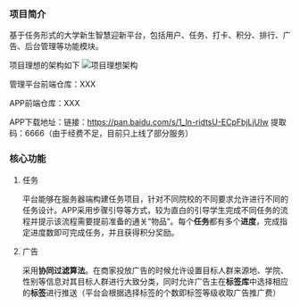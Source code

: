 ### 项目简介
基于任务形式的大学新生智慧迎新平台，包括用户、任务、打卡、积分、排行、广告、后台管理等功能模块。

项目理想的架构如下
![项目理想架构](https://github.com/yangtuolaoshi/ytls-xmtx-backend/assets/165141531/a11ddf2d-338f-4466-8e75-fb75dedca07b)

管理平台前端仓库：XXX

APP前端仓库：XXX

APP下载地址：链接：https://pan.baidu.com/s/1_ln-ridtsU-ECpFbjLjUIw  提取码：6666（由于经费不足，目前只上线了部分服务）
### 核心功能
1. 任务

   平台能够在服务器端构建任务项目，针对不同院校的不同要求允许进行不同的任务设计。APP采用步骤引导等方式，较为直白的引导学生完成不同任务的流程并提示该流程需要提前准备的通关“物品”。每个**任务**都有多个**进度**，完成指定进度数即可完成任务，并且获得积分奖励。
2. 广告

   采用**协同过滤算法**。在商家投放广告的时候允许设置目标人群来源地、学院、性别等信息对其目标人群进行大致分类，同时允许广告主在**标签库**中选择相应的**标签**进行推送（平台会根据选择标签的个数即标签等级收取广告推广费）
